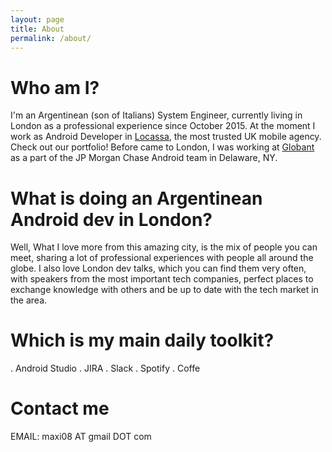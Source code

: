 ```yaml
---
layout: page
title: About
permalink: /about/
---
```


# Who am I?

I'm an Argentinean (son of Italians) System Engineer, currently living in London as a professional experience since October 2015.
At the moment I work as Android Developer in [Locassa](https://locassa.com), the most trusted UK mobile agency. Check out our portfolio!
Before came to London, I was working at [Globant](https://globant.com) as a part of the JP Morgan Chase Android team in Delaware, NY.


# What is doing an Argentinean Android dev in London?

Well, What I love more from this amazing city, is the mix of people you can meet, sharing a lot of professional experiences with people all around the globe. 
I also love London dev talks, which you can find them very often, with speakers from the most important tech companies, perfect places to exchange knowledge with others and be up to date with the tech market in the area.

# Which is my main daily toolkit?

. Android Studio
. JIRA
. Slack
. Spotify
. Coffe

# Contact me

EMAIL: maxi08 AT gmail DOT com